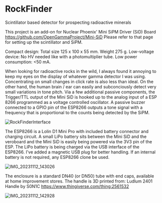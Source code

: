 # RockFinder
Scintillator based detector for prospecting radioactive minerals

This project is an add-on for Nuclear Phoenix' Mini SiPM Driver (SiD) Board https://github.com/OpenGammaProject/Mini-SiD
Please refer to that page for setting up the scintillator and SiPM.

Compact design: Total size 125 x 100 x 55 mm. Weight 275 g.
Low-voltage device: No HV needed like with a photomultiplier tube.
Low power consumption: <50 mA.


When looking for radioactive rocks in the wild, I always found it annoying to keep my eyes on the display of whatever gamma detector I was using. Concentrating on small changes in click rate is also less than ideal.
On the other hand, the human brain / ear can easily and subconciously detect very small variations in tone pitch.
Via a few additional passive components, the Trigger/TTL output of the Mini SiD is hooked up to the analog input of a ESP 8266 programmed as a voltage controlled oscillator. A passive buzzer connected to a GPIO pin of the ESP8266 outputs a tone signal with a frequency that is proportional to the counts being detected by the SiPM.

![RockFinderInterface](https://github.com/dc1rdb/RockFinder/assets/9314230/71a8b4e7-332c-48c4-94ef-ce229b19496c)


The ESP8266 is a Lolin D1 Mini Pro with included battery connector and charging circuit. A small LiPo battery sits between the Mini SiD and the veroboard and the Mini SiD is easily being powered via the 3V3 pin of the ESP. The LiPo battery is being charged via the USB interface of the ESP8266. I've added a magnetic USB plug for better handling. If an internal battery is not required, any ESP8266 clone be used.

![IMG_20231112_143026](https://github.com/dc1rdb/RockFinder/assets/9314230/6422b9cf-9892-42e8-9e93-dd494c099827)

The enclosure is a standard DN40 (or DN50) tube with end caps, available at home improvement stores. The handle is 3D printed from:
Ludlum 2401 Handle by S0N1C https://www.thingiverse.com/thing:2561532

![IMG_20231112_142928](https://github.com/dc1rdb/RockFinder/assets/9314230/362bfb38-0d7f-455c-a06b-735b87b1088a)
